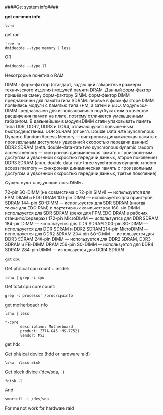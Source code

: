 ####Get system info####

**get common info**

```
lshw
```

get ram

```
free -m
dmidecode --type memory | less
```

OR

```
dmidecode --type 17
```

Некотрорые понятия о RAM


DIMM - форм-фактор (стандарт, задающий габаритные размеры технического изделия) модулей памяти DRAM. Данный форм-фактор пришёл на смену форм-фактору SIMM. 
форм-фактор DIMM предназначен для памяти типа SDRAM.
первые в форм-факторе DIMM появились модули с памятью типа FPM, а затем и EDO. 
Модуль SO-DIMM предназначен для использования в ноутбуках или в качестве расширения памяти на плате, поэтому отличается уменьшенным габаритом.
В дальнейшем в модули DIMM стали упаковывать память типа DDR, DDR2, DDR3 и DDR4, отличающуюся повышенным быстродействием.
DDR SDRAM (от англ. Double Data Rate Synchronous Dynamic Random Access Memory — синхронная динамическая память с произвольным доступом и удвоенной скоростью передачи данных)
DDR2 SDRAM (англ. double-data-rate two synchronous dynamic random access memory — синхронная динамическая память с произвольным доступом и удвоенной скоростью передачи данных, второе поколение) 
DDR3 SDRAM (англ. double-data-rate three synchronous dynamic random access memory — синхронная динамическая память с произвольным доступом и удвоенной скоростью передачи данных, третье поколение)

Существуют следующие типы DIMM:

72-pin SO-DIMM (не совместима с 72-pin SIMM) — используется для FPM DRAM и EDO DRAM
100-pin DIMM — используется для принтеров SDRAM
144-pin SO-DIMM — используется для SDR SDRAM (иногда также для EDO RAM) в портативных компьютерах
168-pin DIMM — используется для SDR SDRAM (реже для FPM/EDO DRAM в рабочих станциях/серверах)
172-pin MicroDIMM — используется для DDR SDRAM
184-pin DIMM — используется для DDR SDRAM
200-pin SO-DIMM — используется для DDR SDRAM и DDR2 SDRAM
214-pin MicroDIMM — используется для DDR2 SDRAM
204-pin SO-DIMM — используется для DDR3 SDRAM
240-pin DIMM — используется для DDR2 SDRAM, DDR3 SDRAM и FB-DIMM DRAM
256-pin SO-DIMM — используется для DDR4 SDRAM
284-pin DIMM — используется для DDR4 SDRAM

get cpu

Get phisical cpu count + model:

```
lshw | grep -i cpu
```

Get total cpu core count:

```
grep -c processor /proc/cpuinfo
```
get motherboadr info

```
lshw | less
```
```
*-core
       description: Motherboard
       product: Z77A-G45 (MS-7752)
       vendor: MSI
```

get hdd

Get phisical device (hdd or hardware raid)

```
lshw -class disk
```

Get block divice (/dev/sda, ..)

```
fdisk -l
```

And

```
smartctl -i /dev/sda
```


For me not work for hardware raid